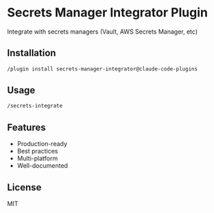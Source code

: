 # Secrets Manager Integrator Plugin

Integrate with secrets managers (Vault, AWS Secrets Manager, etc)

## Installation

```bash
/plugin install secrets-manager-integrator@claude-code-plugins
```

## Usage

```bash
/secrets-integrate
```

## Features

- Production-ready
- Best practices
- Multi-platform
- Well-documented

## License

MIT
